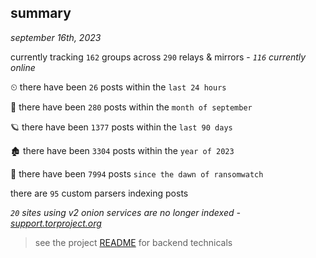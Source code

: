 
## summary
_september 16th, 2023_

currently tracking `162` groups across `290` relays & mirrors - _`116` currently online_

⏲ there have been `26` posts within the `last 24 hours`

🦈 there have been `280` posts within the `month of september`

🪐 there have been `1377` posts within the `last 90 days`

🏚 there have been `3304` posts within the `year of 2023`

🦕 there have been `7994` posts `since the dawn of ransomwatch`

there are `95` custom parsers indexing posts

_`20` sites using v2 onion services are no longer indexed - [support.torproject.org](https://support.torproject.org/onionservices/v2-deprecation/)_

> see the project [README](https://github.com/joshhighet/ransomwatch#ransomwatch--) for backend technicals
